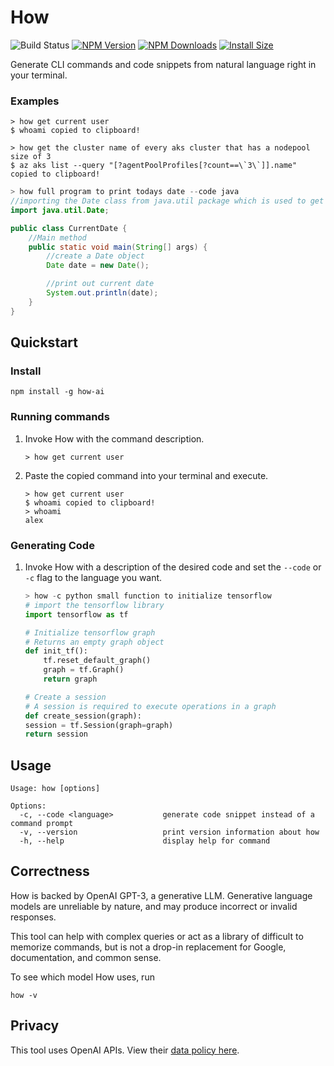 # How

![Build Status](https://github.com/ameddin73/how-ai/actions/workflows/release.yaml/badge.svg)
[![NPM Version](http://img.shields.io/npm/v/how-ai.svg?style=flat)](https://www.npmjs.org/package/how-ai)
[![NPM Downloads](https://img.shields.io/npm/dm/how-ai.svg?style=flat)](https://npmcharts.com/compare/how-ai?minimal=true)
[![Install Size](https://packagephobia.now.sh/badge?p=how-ai)](https://packagephobia.now.sh/result?p=how-ai)

Generate CLI commands and code snippets from natural language right in your terminal.

### Examples

```shell
> how get current user
$ whoami copied to clipboard!
```

```shell
> how get the cluster name of every aks cluster that has a nodepool size of 3
$ az aks list --query "[?agentPoolProfiles[?count==\`3\`]].name" copied to clipboard!
```

```java
> how full program to print todays date --code java
//importing the Date class from java.util package which is used to get the current date
import java.util.Date;

public class CurrentDate {
    //Main method
    public static void main(String[] args) {
        //create a Date object
        Date date = new Date();

        //print out current date
        System.out.println(date);
    }
}
```

## Quickstart

### Install

```shell
npm install -g how-ai
```

### Running commands

1. Invoke How with the command description.

    ```shell
    > how get current user
    ```

1. Paste the copied command into your terminal and execute.

    ```shell
    > how get current user
    $ whoami copied to clipboard!
    > whoami
    alex
    ```

### Generating Code

1. Invoke How with a description of the desired code and set the `--code` or `-c` flag
to the language you want.

    ```python
    > how -c python small function to initialize tensorflow
    # import the tensorflow library
    import tensorflow as tf

    # Initialize tensorflow graph
    # Returns an empty graph object
    def init_tf():
        tf.reset_default_graph()
        graph = tf.Graph()
        return graph

    # Create a session
    # A session is required to execute operations in a graph
    def create_session(graph):
    session = tf.Session(graph=graph)
    return session
    ```

## Usage

```shell
Usage: how [options]

Options:
  -c, --code <language>           generate code snippet instead of a command prompt
  -v, --version                   print version information about how
  -h, --help                      display help for command
```

## Correctness

How is backed by OpenAI GPT-3, a generative LLM. Generative language models are unreliable by nature,
and may produce incorrect or invalid responses.

This tool can help with complex queries or act as a library
of difficult to memorize commands, but is not a drop-in replacement for Google, documentation, and common sense.

To see which model How uses, run

```shell
how -v
```

## Privacy

This tool uses OpenAI APIs. View their
[data policy here](https://openai.com/policies/api-data-usage-policies).
